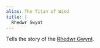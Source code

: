```yaml
---
alias: The Titan of Wind
title: |
  Rhedwr Gwynt
---
```


Tells the story of the [Rhedwr Gwynt](Deities/Elemental%20Primordials/Rhedwr%20Gwynt.md).
